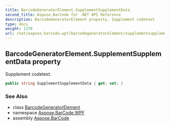 ```yaml
---
title: BarcodeGeneratorElement.SupplementSupplementData
second_title: Aspose.BarCode for .NET API Reference
description: BarcodeGeneratorElement property. Supplement codetext
type: docs
weight: 1370
url: /net/aspose.barcode.wpf/barcodegeneratorelement/supplementsupplementdata/
---
```

## BarcodeGeneratorElement.SupplementSupplementData property

Supplement codetext.

```csharp
public string SupplementSupplementData { get; set; }
```

### See Also

* class [BarcodeGeneratorElement](../)
* namespace [Aspose.BarCode.WPF](../../../aspose.barcode.wpf/)
* assembly [Aspose.BarCode](../../../)


